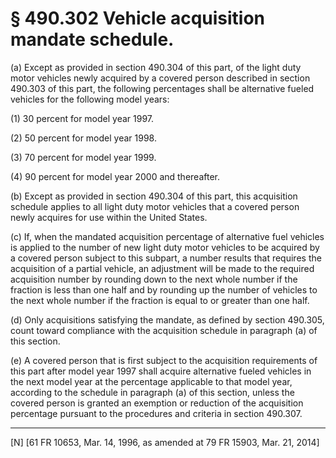 # § 490.302   Vehicle acquisition mandate schedule.

(a) Except as provided in section 490.304 of this part, of the light duty motor vehicles newly acquired by a covered person described in section 490.303 of this part, the following percentages shall be alternative fueled vehicles for the following model years: 


(1) 30 percent for model year 1997. 


(2) 50 percent for model year 1998. 


(3) 70 percent for model year 1999. 


(4) 90 percent for model year 2000 and thereafter. 


(b) Except as provided in section 490.304 of this part, this acquisition schedule applies to all light duty motor vehicles that a covered person newly acquires for use within the United States. 


(c) If, when the mandated acquisition percentage of alternative fuel vehicles is applied to the number of new light duty motor vehicles to be acquired by a covered person subject to this subpart, a number results that requires the acquisition of a partial vehicle, an adjustment will be made to the required acquisition number by rounding down to the next whole number if the fraction is less than one half and by rounding up the number of vehicles to the next whole number if the fraction is equal to or greater than one half. 


(d) Only acquisitions satisfying the mandate, as defined by section 490.305, count toward compliance with the acquisition schedule in paragraph (a) of this section. 


(e) A covered person that is first subject to the acquisition requirements of this part after model year 1997 shall acquire alternative fueled vehicles in the next model year at the percentage applicable to that model year, according to the schedule in paragraph (a) of this section, unless the covered person is granted an exemption or reduction of the acquisition percentage pursuant to the procedures and criteria in section 490.307. 



---

[N] [61 FR 10653, Mar. 14, 1996, as amended at 79 FR 15903, Mar. 21, 2014]




